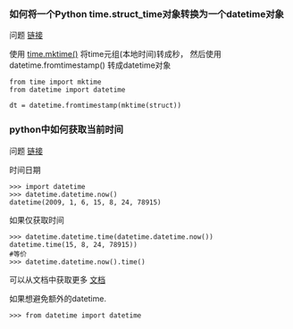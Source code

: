
### 如何将一个Python time.struct_time对象转换为一个datetime对象

问题 [链接](http://stackoverflow.com/questions/1697815/how-do-you-convert-a-python-time-struct-time-object-into-a-datetime-object)

使用 [time.mktime()]() 将time元组(本地时间)转成秒， 然后使用 datetime.fromtimestamp() 转成datetime对象

    from time import mktime
    from datetime import datetime

    dt = datetime.fromtimestamp(mktime(struct))

### python中如何获取当前时间

问题 [链接](http://stackoverflow.com/questions/415511/how-to-get-current-time-in-python)

时间日期

    >>> import datetime
    >>> datetime.datetime.now()
    datetime(2009, 1, 6, 15, 8, 24, 78915)

如果仅获取时间

    >>> datetime.datetime.time(datetime.datetime.now())
    datetime.time(15, 8, 24, 78915))
    #等价
    >>> datetime.datetime.now().time()

可以从文档中获取更多 [文档](http://docs.python.org/2/library/datetime.html)

如果想避免额外的datetime.

    >>> from datetime import datetime
